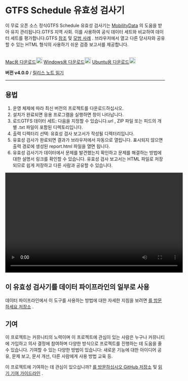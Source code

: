 # GTFS Schedule 유효성 검사기

이 무료 오픈 소스 정식GTFS Schedule 유효성 검사기는 [MobilityData](https://mobilitydata.org) 의 도움을 받아 유지 관리됩니다.GTFS 지역 사회. 이를 사용하여 공식 데이터 세트와 비교하여 데이터 세트를 평가합니다.GTFS [참조](reference.md) 및 [모범 사례](best-practices.md) . 브라우저에서 열고 다른 당사자와 공유할 수 있는 HTML 형식의 사용하기 쉬운 검증 보고서를 제공합니다.

<!-- <img class="center" src="../../assets/validator_animation.gif" width="150"> -->

<br/>

<div class="usage-buttons"> <a class="button" href="https://share.mobilitydata.org/validator-installer-mac">Mac용 다운로드<img class="icon" src="../../assets/apple.svg" width="20"/></a> <a class="button" href="https://share.mobilitydata.org/validator-installer-windows">Windows용 다운로드<img class="icon" src="../../assets/windows.svg" width="20"/></a> <a class="button" href="https://share.mobilitydata.org/validator-installer-ubuntu">Ubuntu용 다운로드<img class="icon" src="../../assets/ubuntu.svg" width="20"/></a></div>

**버전 v4.0.0** / [릴리스 노트 읽기](https://github.com/MobilityData/gtfs-validator/releases/latest)

<hr/>

## 용법

<div class="usage"><div class="usage-list"><ol><li> 운영 체제에 따라 최신 버전의 프로젝트를 다운로드하십시오.</li><li> 설치가 완료되면 응용 프로그램을 실행하면 창이 나타납니다.</li><li> 로드GTFS 데이터 세트: 다음을 지정할 수 있습니다.url , ZIP 파일 또는 피드의 개별 .txt 파일이 포함된 디렉토리입니다.</li><li> 출력 디렉터리 선택: 유효성 검사 보고서가 작성될 디렉터리입니다.</li><li> 유효성 검사가 완료되면 결과가 브라우저에서 자동으로 열립니다. 표시되지 않으면 출력 경로에 생성된 report.html 파일을 열면 됩니다.</li><li> 유효성 검사기가 데이터에서 문제를 발견했는지 확인하고 문제를 해결하는 방법에 대한 설명서 링크를 확인할 수 있습니다. 유효성 검사 보고서는 HTML 파일로 저장되므로 쉽게 저장하고 다른 사람과 공유할 수 있습니다. </li></ol></div><div class="usage-video"><video class="center" width="560" height="315" controls=""><source src="../../assets/validator_demo_large.mp4" type="video/mp4"/></video></div></div>

## 이 유효성 검사기를 데이터 파이프라인의 일부로 사용

데이터 파이프라인에서 이 도구를 사용하는 방법에 대한 자세한 지침을 보려면 [를 방문하세요 저장소](https://github.com/MobilityData/gtfs-validator) .

## 기여

이 프로젝트는 커뮤니티의 노력이며 이 프로젝트에 관심이 있는 사람은 누구나 커뮤니티에 가입하고 의사 결정에 참여하며 다양한 방식으로 프로젝트를 진행하는 데 도움을 줄 수 있습니다. 기여할 수 있는 다양한 방법이 있습니다: 새로운 기능에 대한 아이디어 공유, 문제 보고, 문서 개선, 다른 사람에게 사용 방법 교육 등.

이 프로젝트에 기여하는 데 관심이 있으십니까? [를 방문하십시오 GitHub 저장소](https://github.com/MobilityData/gtfs-validator) 및 [읽기 기여 가이드라인](https://github.com/MobilityData/gtfs-validator/blob/master/docs/CONTRIBUTING.md) .
